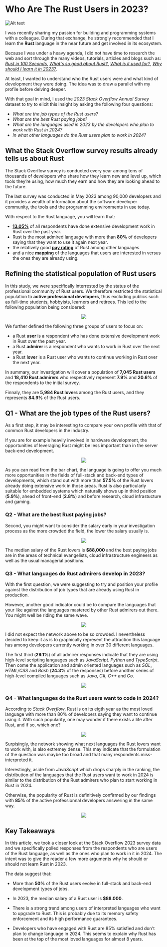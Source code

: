 # Who Are The Rust Users in 2023?

![Alt text](./images/Rust_Blog_Header_Image.png)<p align="center">

I was recently sharing my passion for building and programming systems with a colleague. During that exchange, he strongly recommended that I learn the **Rust** language in the near future  and get involved in its ecosystem.

Because I was under a heavy agenda, I did not have time to research the web and sort through the many videos, tutorials, articles and blogs such as: _[Rust in 100 Seconds](https://www.youtube.com/watch?v=5C_HPTJg5ek)_, _[What's so good about Rust?](https://developer.ibm.com/articles/os-developers-know-rust/)_, _[What is it used for?](https://yalantis.com/blog/rust-market-overview/)_, _[Why should I learn it in 2023?](https://www.i2tutorials.com/five-reasons-why-you-should-learn-rust-in-2023/)_.

At least, I wanted to understand who the Rust users were and what kind of development they were doing. The idea was to draw a parallel with my profile before delving deeper. 

With that goal in mind, I used the *2023 Stack Overflow Annual Survey* dataset to try to elicit this insight by asking the following four questions:
- *What are the job types of the Rust users?*
- *What are the best Rust paying jobs?*
- *What are the languages used in 2023 by the developers who plan to work with Rust in 2024?*
- *In what other languages do the Rust users plan to work in 2024?*

## What the Stack Overflow survey results already tells us about Rust

The Stack Overflow survey is conducted every year among tens of thousands of developers who share how they learn new and level up, 
which tools they’re using, how much they earn and how they are looking ahead to the future.

The last survey was conducted in May 2023 among 90,000 developers and it provides a wealth of information about the software developer community, the tools and the 
programming environments in use today.

With respect to the Rust language, you will learn that:
- [**13.05%**](https://survey.stackoverflow.co/2023/#section-most-popular-technologies-programming-scripting-and-markup-languages) of all respondents have done  extensive development work in Rust over the past year.
- Rust is the most admired language with more than [**80%**](https://survey.stackoverflow.co/2023/#section-admired-and-desired-programming-scripting-and-markup-languages) of developers saying that they want to use it again next year.
- the relatively good [**pay rating**](https://survey.stackoverflow.co/2023/#section-top-paying-technologies-top-paying-technologies) of Rust among other languages.
- and a nice [**mapping**](https://survey.stackoverflow.co/2023/#section-worked-with-vs-want-to-work-with-programming-scripting-and-markup-languages) of the languages that users are interested in versus the ones they are already using. 

## Refining the statistical population of Rust users

In this study, we were specifically interrested by the status of the professional community of Rust users. We therefore restricted the statistical population to **active professional developers**, thus excluding publics such as full-time students, hobbyists, learners and retirees. This led to the following population being considered:

<p align="center">
  <img src="./images/Active_professional_developers.png" />
</p>
 
We further defined the following three groups of users to focus on:
- a Rust **user** is a respondent who has done extensive development work in Rust over the past year.
- a Rust **admirer** is a respondent who wants to work in Rust over the next year.
- a Rust **lover** is a Rust user who wants to continue working in Rust over the next year.

In summary, our investigation will cover a population of **7,045 Rust users**  and **18,410 Rust admirers** who respectively represent **7.9%** and **20.6%** of the  respondents to the initial survey. 

Finnaly, they are **5,984 Rust lovers**  among the Rust users, and they represents **84.9%** of the Rust users.

## Q1 - What are the job types of the Rust users?

As a first step, it may be interesting to compare your own profile with that of common Rust developers in the industry.

If you are for example heavily involved in hardware development, the opportunities of leveraging Rust might be less important than in the server back-end development.

<p align="center"> 
    <img src="./images/What_are_the_job_types_of_the_Rust_lovers.png" />
</p>

As you can read from the bar chart, the language is going to offer you much more opportunities in the fields of full-stack and back-end types of developments, which stand out with more than **57.5%** of the Rust lovers already doing extensive work in those areas. Rust is also particularly suitable for embedded systems which naturally shows up in third position (**5.9%**), ahead of front-end (**2.8%**) and before research, cloud infrastucture and gaming.

### Q2 - What are the best Rust paying jobs?

Second, you might want to consider the salary  early in your investigation process as the more crowded the field, the lower the salary usually is.

<p align="center">
  <img src="./images/What_are_the_best_paying_Rust_types_of_jobs.png" />
</p>

The median salary of the Rust lovers is **$88,000** and the best paying jobs are in the areas of  technical evangelists, cloud infrastructure engineers as well as the usual managerial positions. 

### Q3 - What languages do Rust admirers develop in 2023?

With the first question, we were suggesting to try and position your profile against the distribution of job types that are already using Rust in production.

However, another good indicator could be to compare the languages that your like against the languages mastered by other Rust admirers out there. You might well be riding the same wave.      

<p align="center">
  <img src="./images/What_languages_do_Rust_admirers_develop_in_2023.png" />
</p>

I did not expect the network above to be so crowded. I nevertheless decided to keep it as is to graphically represent the attraction this language has among developers currently working in over 30 different languages.

The first third (**29.1%**) of all admirer responses indicate that they are using high-level scripting languages such as *JavaScript*. *Python* and *TypeScript*. Then come the application and admin oriented languages such as *SQL*, *HTML/CSS* and *Bash* (**24.3%** of the responses) before another series of high-level compiled languages such as *Java*, *C#*, *C++* and *Go*.

<p align="center">
  <img src="./images/What_languages_do_Rust_admirers_develop_most_in_2023.png" />
</p>

### Q4 -  What languages do the Rust users want to code in 2024?

According to *Stack Overflow*, Rust is on its eigth year as the most loved language with more than 80% of developers saying they want to continue using it. With such popularity, one may wonder if there exists a life after Rust, and if so, which one?

<p align="center">
  <img src="./images/What_languages_do_Rust_users_want_to_code_in_2024.png" />
</p>

Surpisingly, the network showing what next languages the Rust lovers want to work with, is also extremey dense. This may indicate that the formulation of the question was maybe too broad and that many respondents miss-interpreted it.

Interestingly, aside from *JavaScript* which drops sharply in the ranking,  the distribution of the languages that the Rust users want to work in 2024 is similar to the distribution of the Rust admirers who plan to start working in Rust in 2024.       

Otherwise, the popularity of Rust is definitively confirmed by our findings with **85%** of the active professionnal developers answering in the same way.

<p align="center">
  <img src="./images/What_languages_do_Rust_users_want_to_code_most_in_2024.png" />
</p>

## Key Takeaways

In this article, we took a closer look at the Stack Overflow 2023 survey data and we specifically polled responses from the respondents who are users of the Rust language, as well as the ones who plan to work in it in 2024. The intent was to give the reader a few more arguments why he should or should not learn Rust in 2023. 

The data suggest that:

  - More than **50%** of the Rust users evolve in full-stack and back-end development types of jobs.
    
  - In 2023, the median salary of a Rust user is **$88.000**. 
    
  - There is a strong trend among users of interpreted languages who want to upgrade to Rust. This is probably due to its memory safety enforcement and its high performance guarantees.

  - Developers who have engaged with Rust are  85% satisfied and don't plan to change language in 2024. This seems to explain why Rust has been at the top of the most loved languages for almost 8 years.   

